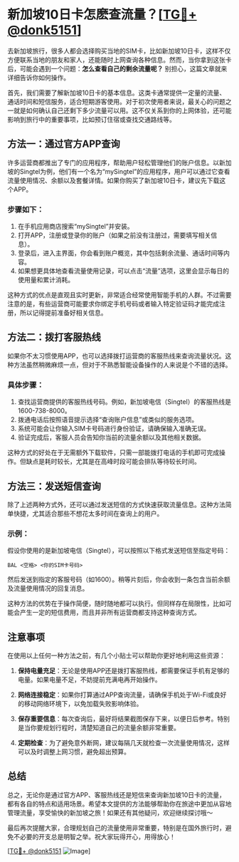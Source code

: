 # 新加坡10日卡怎麽查流量？[[TG💪+ @donk5151](https://t.me/s/donk5151)]

去新加坡旅行，很多人都会选择购买当地的SIM卡，比如新加坡10日卡，这样不仅方便联系当地的朋友和家人，还能随时上网查询各种信息。然而，当你拿到这张卡后，可能会遇到一个问题：**怎么查看自己的剩余流量呢？** 别担心，这篇文章就来详细告诉你如何操作。

首先，我们需要了解新加坡10日卡的基本信息。这类卡通常提供一定量的流量、通话时间和短信服务，适合短期游客使用。对于初次使用者来说，最关心的问题之一就是如何确认自己还剩下多少流量可以用。这不仅关系到你的上网体验，还可能影响到旅行中的重要事项，比如预订住宿或查找交通路线等。

## 方法一：通过官方APP查询

许多运营商都推出了专门的应用程序，帮助用户轻松管理他们的账户信息。以新加坡的Singtel为例，他们有一个名为“mySingtel”的应用程序，用户可以通过它查看流量使用情况、余额以及套餐详情。如果你购买了新加坡10日卡，建议先下载这个APP。

### 步骤如下：
1. 在手机应用商店搜索“mySingtel”并安装。
2. 打开APP，注册或登录你的账户（如果之前没有注册过，需要填写相关信息）。
3. 登录后，进入主界面，你会看到账户概览，其中包括剩余流量、通话时间等内容。
4. 如果想更具体地查看流量使用记录，可以点击“流量”选项，这里会显示每日的使用量和累计消耗。

这种方式的优点是直观且实时更新，非常适合经常使用智能手机的人群。不过需要注意的是，有些运营商可能要求你绑定手机号码或者输入特定验证码才能完成注册，所以记得提前准备好相关信息。

## 方法二：拨打客服热线

如果你不太习惯使用APP，也可以选择拨打运营商的客服热线来查询流量状况。这种方法虽然稍微麻烦一点，但对于不熟悉智能设备操作的人来说是个不错的选择。

### 具体步骤：
1. 查找运营商提供的客服热线号码。例如，新加坡电信（Singtel）的客服热线是1600-738-8000。
2. 拨通电话后按照语音提示选择“查询账户信息”或类似的服务选项。
3. 系统可能会让你输入SIM卡号码进行身份验证，请确保输入准确无误。
4. 验证完成后，客服人员会告知你当前的流量余额以及其他相关数据。

这种方式的好处在于无需额外下载软件，只需一部能拨打电话的手机即可完成操作。但缺点是耗时较长，尤其是在高峰时段可能会排队等待较长时间。

## 方法三：发送短信查询

除了上述两种方式外，还可以通过发送短信的方式快速获取流量信息。这种方法简单快捷，尤其适合那些不想花太多时间在查询上的用户。

### 示例：
假设你使用的是新加坡电信（Singtel），可以按照以下格式发送短信至指定号码：
```
BAL <空格> <你的SIM卡号码>
```
然后发送到指定的客服号码（如1600）。稍等片刻后，你会收到一条包含当前余额及流量使用情况的回复消息。

这种方法的优势在于操作简便，随时随地都可以执行。但同样存在局限性，比如可能会产生一定的短信费用，而且并非所有运营商都支持这种查询方式。

## 注意事项

在使用以上任何一种方法之前，有几个小贴士可以帮助你更好地利用这些资源：

1. **保持电量充足**：无论是使用APP还是拨打客服热线，都需要保证手机有足够的电量。如果电量不足，不妨提前充满电再开始操作。
   
2. **网络连接稳定**：如果你打算通过APP查询流量，请确保手机处于Wi-Fi或良好的移动网络环境下，以免加载失败影响体验。

3. **保存重要信息**：每次查询后，最好将结果截图保存下来，以便日后参考。特别是当你要规划行程时，清楚知道自己的流量余额非常重要。

4. **定期检查**：为了避免意外断网，建议每隔几天就检查一次流量使用情况，这样可以及时调整上网习惯，避免超出预算。

## 总结

总之，无论你是通过官方APP、客服热线还是短信来查询新加坡10日卡的流量，都有各自的特点和适用场景。希望本文提供的方法能够帮助你在旅途中更加从容地管理流量，享受愉快的新加坡之旅！如果还有其他疑问，欢迎继续探讨哦～

最后再次提醒大家，合理规划自己的流量使用非常重要，特别是在国外旅行时，避免不必要的开支总是明智之举。祝大家玩得开心，用得放心！

[[TG💪+ @donk5151](https://t.me/s/donk5151) ![Image](https://i.postimg.cc/rwNCRYN7/Snipaste-2025-04-30-17-27-05.png)]